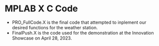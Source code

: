 # MPLAB X C Code

* PRO_FullCode.X is the final code that attempted to inplement our desired functions for the weather station.
* FinalPush.X is the code used for the demonstration at the Innovation Showcase on April 28, 2023.
